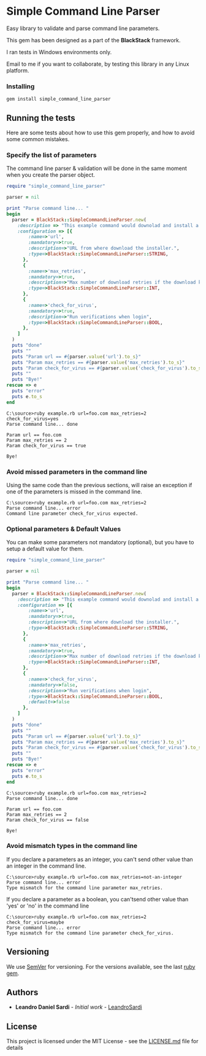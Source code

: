 # Simple Command Line Parser

Easy library to validate and parse command line parameters. 

This gem has been designed as a part of the **BlackStack** framework.

I ran tests in Windows environments only.

Email to me if you want to collaborate, by testing this library in any Linux platform.

### Installing

```
gem install simple_command_line_parser
```

## Running the tests

Here are some tests about how to use this gem properly, and how to avoid some common mistakes.

### Specify the list of parameters

The command line parser & validation will be done in the same moment when you create the parser object.

```ruby
require "simple_command_line_parser"

parser = nil

print "Parse command line... "
begin
  parser = BlackStack::SimpleCommandLineParser.new(
    :description => "This example command would downolad and install a software.", 
    :configuration => [{
        :name=>'url', 
        :mandatory=>true, 
        :description=>"URL from where download the installer.", 
        :type=>BlackStack::SimpleCommandLineParser::STRING,
      },
      {
        :name=>'max_retries', 
        :mandatory=>true, 
        :description=>"Max number of download retries if the download keep failing.", 
        :type=>BlackStack::SimpleCommandLineParser::INT,
      },
      {
        :name=>'check_for_virus', 
        :mandatory=>true, 
        :description=>"Run verifications when login", 
        :type=>BlackStack::SimpleCommandLineParser::BOOL,
      },
    ]
  )
  puts "done"
  puts ""
  puts "Param url == #{parser.value('url').to_s}"
  puts "Param max_retries == #{parser.value('max_retries').to_s}"
  puts "Param check_for_virus == #{parser.value('check_for_virus').to_s}"
  puts ""
  puts "Bye!"
rescue => e
  puts "error"
  puts e.to_s
end
```

```
C:\source>ruby example.rb url=foo.com max_retries=2 check_for_virus=yes
Parse command line... done

Param url == foo.com
Param max_retries == 2
Param check_for_virus == true

Bye!
```

### Avoid missed parameters in the command line

Using the same code than the previous sections, will raise an exception if one of the parameters is missed in the command line.

```
C:\source>ruby example.rb url=foo.com max_retries=2
Parse command line... error
Command line parameter check_for_virus expected.
```

### Optional parameters & Default Values

You can make some parameters not mandatory (optional), but you have to setup a default value for them.

```ruby
require "simple_command_line_parser"

parser = nil

print "Parse command line... "
begin
  parser = BlackStack::SimpleCommandLineParser.new(
    :description => "This example command would downolad and install a software.", 
    :configuration => [{
        :name=>'url', 
        :mandatory=>true, 
        :description=>"URL from where download the installer.", 
        :type=>BlackStack::SimpleCommandLineParser::STRING,
      },
      {
        :name=>'max_retries', 
        :mandatory=>true, 
        :description=>"Max number of download retries if the download keep failing.", 
        :type=>BlackStack::SimpleCommandLineParser::INT,
      },
      {
        :name=>'check_for_virus', 
        :mandatory=>false, 
        :description=>"Run verifications when login", 
        :type=>BlackStack::SimpleCommandLineParser::BOOL,
        :default=>false
      },
    ]
  )
  puts "done"
  puts ""
  puts "Param url == #{parser.value('url').to_s}"
  puts "Param max_retries == #{parser.value('max_retries').to_s}"
  puts "Param check_for_virus == #{parser.value('check_for_virus').to_s}"
  puts ""
  puts "Bye!"
rescue => e
  puts "error"
  puts e.to_s
end 
```

```
C:\source>ruby example.rb url=foo.com max_retries=2
Parse command line... done

Param url == foo.com
Param max_retries == 2
Param check_for_virus == false

Bye!
```

### Avoid mismatch types in the command line

If you declare a parameters as an integer, you can't send other value than an integer in the command line.

```
C:\source>ruby example.rb url=foo.com max_retries=not-an-integer
Parse command line... error
Type mismatch for the command line parameter max_retries.
```

If you declare a parameter as a boolean, you can'tsend other value than 'yes' or 'no' in the command line

```
C:\source>ruby example.rb url=foo.com max_retries=2 check_for_virus=maybe
Parse command line... error
Type mismatch for the command line parameter check_for_virus.
```

## Versioning

We use [SemVer](http://semver.org/) for versioning. For the versions available, see the last [ruby gem](https://rubygems.org/gems/simple_command_line_parser). 

## Authors

* **Leandro Daniel Sardi** - *Initial work* - [LeandroSardi](https://github.com/leandrosardi)

## License

This project is licensed under the MIT License - see the [LICENSE.md](LICENSE.md) file for details
